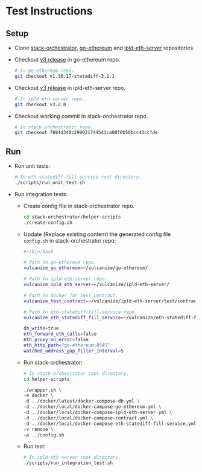 # Test Instructions

## Setup

- Clone [stack-orchestrator](https://github.com/vulcanize/stack-orchestrator), [go-ethereum](https://github.com/vulcanize/go-ethereum) and [ipld-eth-server](https://github.com/vulcanize/ipld-eth-server) repositories.

- Checkout [v3 release](https://github.com/vulcanize/go-ethereum/releases/tag/v1.10.17-statediff-3.2.1) in go-ethereum repo.
  ```bash
  # In go-ethereum repo.
  git checkout v1.10.17-statediff-3.2.1
  ```

- Checkout [v3 release](https://github.com/vulcanize/ipld-eth-server/tree/v3.2.0 ) in ipld-eth-server repo.
  ```bash
  # In ipld-eth-server repo.
  git checkout v3.2.0
  ```

- Checkout working commit in stack-orchestrator repo.
  ```bash
  # In stack-orchestrator repo.
  git checkout 7884d340c299021744541ca08f0b56bcc43ccfde
  ```

## Run

- Run unit tests:

  ```bash
  # In eth-statediff-fill-service root directory.
  ./scripts/run_unit_test.sh
  ```

- Run integration tests:
  - Create config file in stack-orchestrator repo.
    ```bash
    cd stack-orchestrator/helper-scripts
    ./create-config.sh
    ```

  - Update (Replace existing content) the generated config file `config.sh` in stack-orchestrator repo:
    ```bash
    #!/bin/bash

    # Path to go-ethereum repo.
    vulcanize_go_ethereum=~/vulcanize/go-ethereum/

    # Path to ipld-eth-server repo.
    vulcanize_ipld_eth_server=~/vulcanize/ipld-eth-server/

    # Path to docker for test contract.
    vulcanize_test_contract=~/vulcanize/ipld-eth-server/test/contract

    # Path to eth-statediff-fill-service repo.
    vulcanize_eth_statediff_fill_service=~/vulcanize/eth-statediff-fill-service/

    db_write=true
    eth_forward_eth_calls=false
    eth_proxy_on_error=false
    eth_http_path="go-ethereum:8545"
    watched_address_gap_filler_interval=5
    ```

  - Run stack-orchestrator:
    ```bash
    # In stack-orchestrator root directory.
    cd helper-scripts

    ./wrapper.sh \
    -e docker \
    -d ../docker/latest/docker-compose-db.yml \
    -d ../docker/local/docker-compose-go-ethereum.yml \
    -d ../docker/local/docker-compose-ipld-eth-server.yml \
    -d ../docker/local/docker-compose-contract.yml \
    -d ../docker/local/docker-compose-eth-statediff-fill-service.yml \
    -v remove \
    -p ../config.sh
    ```

  - Run test:
    ```bash
    # In ipld-eth-server root directory.
    ./scripts/run_integration_test.sh
    ```

